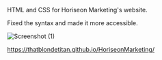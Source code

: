 HTML and CSS for Horiseon Marketing's website.

Fixed the syntax and made it more accessible.

![Screenshot (1)](https://user-images.githubusercontent.com/95316362/146696264-df82ff0e-cbb5-40f9-b7a2-28e1cb6d3d21.png)

https://thatblondetitan.github.io/HoriseonMarketing/
